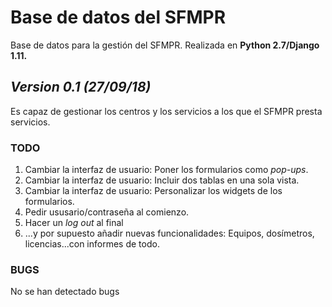 # Base de datos del SFMPR

Base de datos para la gestión del SFMPR.
Realizada en **Python 2.7/Django 1.11.**

## *Version 0.1 (27/09/18)*

Es capaz de gestionar los centros y los servicios
a los que el SFMPR presta servicios.

### TODO

1. Cambiar la interfaz de usuario: Poner los formularios
 como *pop-ups*.
1. Cambiar la interfaz de usuario: Incluir dos tablas en
una sola vista.
1. Cambiar la interfaz de usuario: Personalizar los widgets
de los formularios.
1. Pedir ususario/contraseña al comienzo.
1. Hacer un *log out* al final 
1. ...y por supuesto añadir nuevas funcionalidades:
Equipos, dosímetros, licencias...con informes de todo. 

### BUGS

No se han detectado bugs
